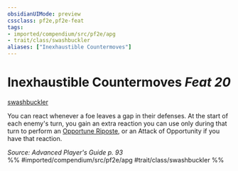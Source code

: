 ```yaml
---
obsidianUIMode: preview
cssclass: pf2e,pf2e-feat
tags:
- imported/compendium/src/pf2e/apg
- trait/class/swashbuckler
aliases: ["Inexhaustible Countermoves"]
---
```

# Inexhaustible Countermoves  *Feat 20*  
[swashbuckler](rules/traits/swashbuckler-apg.md)  


You can react whenever a foe leaves a gap in their defenses. At the start of each enemy's turn, you gain an extra reaction you can use only during that turn to perform an [Opportune Riposte](opportune-riposte-apg.md), or an Attack of Opportunity if you have that reaction.

*Source: Advanced Player's Guide p. 93*  
%% #imported/compendium/src/pf2e/apg #trait/class/swashbuckler %%